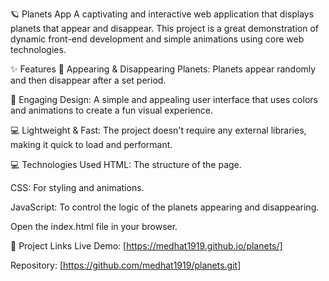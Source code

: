🪐 Planets App
A captivating and interactive web application that displays planets that appear and disappear. This project is a great demonstration of dynamic front-end development and simple animations using core web technologies.

✨ Features
🌌 Appearing & Disappearing Planets: Planets appear randomly and then disappear after a set period.

🎨 Engaging Design: A simple and appealing user interface that uses colors and animations to create a fun visual experience.

💻 Lightweight & Fast: The project doesn't require any external libraries, making it quick to load and performant.

💻 Technologies Used
HTML: The structure of the page.

CSS: For styling and animations.

JavaScript: To control the logic of the planets appearing and disappearing.


Open the index.html file in your browser.

🔗 Project Links
Live Demo: [https://medhat1919.github.io/planets/]

Repository: [https://github.com/medhat1919/planets.git]

